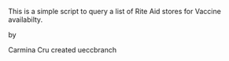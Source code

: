 This is a simple script to query a list of Rite Aid stores for Vaccine availabilty.  

by

Carmina Cru
created ueccbranch